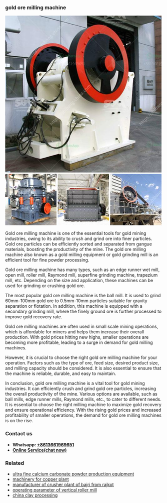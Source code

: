<h3>gold ore milling machine</h3><img src='1708332827.jpg' alt=''><p>Gold ore milling machine is one of the essential tools for gold mining industries, owing to its ability to crush and grind ore into finer particles. Gold ore particles can be efficiently sorted and separated from gangue materials, boosting the productivity of the mine. The gold ore milling machine also known as a gold milling equipment or gold grinding mill is an efficient tool for fine powder processing.</p><p>Gold ore milling machine has many types, such as an edge runner wet mill, open mill, roller mill, Raymond mill, superfine grinding machine, trapezium mill, etc. Depending on the size and application, these machines can be used for grinding or crushing gold ore.</p><p>The most popular gold ore milling machine is the ball mill. It is used to grind 60mm-100mm gold ore to 0.5mm-10mm particles suitable for gravity separation or flotation. In addition, this machine is equipped with a secondary grinding mill, where the finely ground ore is further processed to improve gold recovery rate.</p><p>Gold ore milling machines are often used in small scale mining operations, which is affordable for miners and helps them increase their overall production. With gold prices hitting new highs, smaller operations are becoming more profitable, leading to a surge in demand for gold milling machines.</p><p>However, it is crucial to choose the right gold ore milling machine for your operation. Factors such as the type of ore, feed size, desired product size, and milling capacity should be considered. It is also essential to ensure that the machine is reliable, durable, and easy to maintain.</p><p>In conclusion, gold ore milling machine is a vital tool for gold mining industries. It can efficiently crush and grind gold ore particles, increasing the overall productivity of the mine. Various options are available, such as ball mills, edge runner mills, Raymond mills, etc., to cater to different needs. It is essential to choose the right milling machine to maximize gold recovery and ensure operational efficiency. With the rising gold prices and increased profitability of smaller operations, the demand for gold ore milling machines is on the rise.</p><h3>Contact us</h3><ul><li><strong>Whatsapp:&nbsp;<a href="https://wa.me/8613661969651">+8613661969651</a></strong></li><li><a href="https://swt.shibang-china.com/?git&amp;zhl&amp;gold ore milling machine"><strong>Online Service(chat now)</strong></a></li></ul><h3>Related</h3><ul><li><a href='ultra fine calcium carbonate powder production equipment.md'>ultra fine calcium carbonate powder production equipment</a></li><li><a href='machinery for copper plant.md'>machinery for copper plant</a></li><li><a href='manufacturer of crusher plant of bajri from rajkot.md'>manufacturer of crusher plant of bajri from rajkot</a></li><li><a href='operating parameter of vertical roller mill.md'>operating parameter of vertical roller mill</a></li><li><a href='china clay processing.md'>china clay processing</a></li></ul>